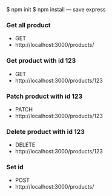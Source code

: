 $ npm init
$ npm install — save express


### Get all product
* GET
* http://localhost:3000/products/

### Get product with id 123
* GET
* http://localhost:3000/products/123


### Patch product with id 123
* PATCH
* http://localhost:3000/products/123

### Delete product with id 123
* DELETE
* http://localhost:3000/products/123

### Set id
* POST
* http://localhost:3000/products/